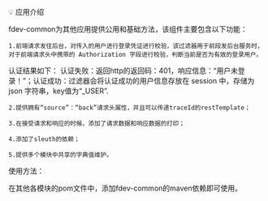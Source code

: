 💡 应用介绍

fdev-common为其他应用提供公用和基础方法，该组件主要包含以下功能：

	1.前端请求发往后台，对传入的用户进行登录凭证进行校验，该过滤器用于前段发后台服务时，对于前端请求头中携带的 Authorization 字段进行校验，判断当前是否为有效的登录用户。
认证结果如下： 认证失败：返回http的返回码：401，响应信息：“用户未登录！”；认证成功：过滤器会将认证成功的用户信息存放在 session 中，存储为 json 字符串，key值为“_USER”.

    2.提供拥有“source”：“back”请求头属性，并且可以传递traceId的restTemplate；

	3.在接受请求和响应的时候，添加了请求数据和响应数据的打印；

	4.添加了sleuth的依赖；

	5.提供多个模块中共享的字典值维护。

使用方法：

在其他各模块的pom文件中，添加fdev-common的maven依赖即可使用。



